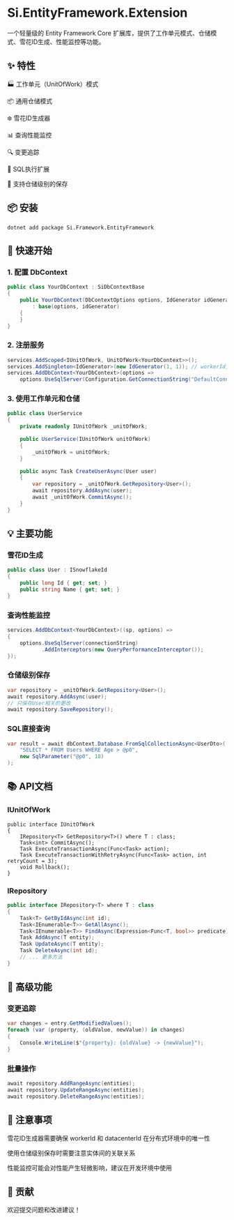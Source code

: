 # Si.EntityFramework.Extension

一个轻量级的 Entity Framework Core 扩展库，提供了工作单元模式、仓储模式、雪花ID生成、性能监控等功能。

## ✨ 特性

🏭 工作单元（UnitOfWork）模式

📦 通用仓储模式

❄️ 雪花ID生成器

📊 查询性能监控

🔍 变更追踪

📝 SQL执行扩展

🎯 支持仓储级别的保存

## 📦 安装

```
dotnet add package Si.Framework.EntityFramework
```

## 🚀 快速开始

### 1. 配置 DbContext

```c#
public class YourDbContext : SiDbContextBase
{
    public YourDbContext(DbContextOptions options, IdGenerator idGenerator = null) 
        : base(options, idGenerator)
    {
    }
}
```

### 2. 注册服务

```c#
services.AddScoped<IUnitOfWork, UnitOfWork<YourDbContext>>();
services.AddSingleton<IdGenerator>(new IdGenerator(1, 1)); // workerId, datacenterId
services.AddDbContext<YourDbContext>(options => 
    options.UseSqlServer(Configuration.GetConnectionString("DefaultConnection")));
```

### 3. 使用工作单元和仓储

```c#
public class UserService
{
    private readonly IUnitOfWork _unitOfWork;

    public UserService(IUnitOfWork unitOfWork)
    {
        _unitOfWork = unitOfWork;
    }

    public async Task CreateUserAsync(User user)
    {
        var repository = _unitOfWork.GetRepository<User>();
        await repository.AddAsync(user);
        await _unitOfWork.CommitAsync();
    }
}
```

## 💡 主要功能

### 雪花ID生成

```c#
public class User : ISnowflakeId
{
    public long Id { get; set; }
    public string Name { get; set; }
}
```



### 查询性能监控

```c#
services.AddDbContext<YourDbContext>((sp, options) => 
{
    options.UseSqlServer(connectionString)
           .AddInterceptors(new QueryPerformanceInterceptor());
});
```



### 仓储级别保存

```c#
var repository = _unitOfWork.GetRepository<User>();
await repository.AddAsync(user);
// 只保存User相关的更改
await repository.SaveRepository();
```



### SQL直接查询

```c#
var result = await dbContext.Database.FromSqlCollectionAsync<UserDto>(
    "SELECT * FROM Users WHERE Age > @p0",
    new SqlParameter("@p0", 18)
);
```



## 📚 API文档

### IUnitOfWork

```
public interface IUnitOfWork
{
    IRepository<T> GetRepository<T>() where T : class;
    Task<int> CommitAsync();
    Task ExecuteTransactionAsync(Func<Task> action);
    Task ExecuteTransactionWithRetryAsync(Func<Task> action, int retryCount = 3);
    void Rollback();
}
```

### IRepository<T>

```c#
public interface IRepository<T> where T : class
{
    Task<T> GetByIdAsync(int id);
    Task<IEnumerable<T>> GetAllAsync();
    Task<IEnumerable<T>> FindAsync(Expression<Func<T, bool>> predicate);
    Task AddAsync(T entity);
    Task UpdateAsync(T entity);
    Task DeleteAsync(int id);
    // ... 更多方法
}
```



## 🔧 高级功能

### 变更追踪

```c#
var changes = entry.GetModifiedValues();
foreach (var (property, (oldValue, newValue)) in changes)
{
    Console.WriteLine($"{property}: {oldValue} -> {newValue}");
}
```



### 批量操作

```c#
await repository.AddRangeAsync(entities);
await repository.UpdateRangeAsync(entities);
await repository.DeleteRangeAsync(entities);
```

## 📝 注意事项

雪花ID生成器需要确保 workerId 和 datacenterId 在分布式环境中的唯一性

使用仓储级别保存时需要注意实体间的关联关系

性能监控可能会对性能产生轻微影响，建议在开发环境中使用

## 🤝 贡献

欢迎提交问题和改进建议！